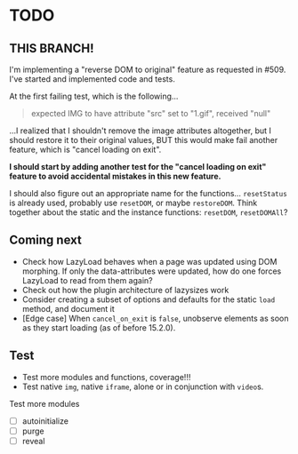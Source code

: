 # TODO

## THIS BRANCH!

I'm implementing a "reverse DOM to original" feature as requested in #509.
I've started and implemented code and tests.

At the first failing test, which is the following...

> expected IMG to have attribute "src" set to "1.gif", received "null"

...I realized that I shouldn't remove the image attributes altogether, but I should restore it to their original values, BUT this would make fail another feature, which is "cancel loading on exit".

**I should start by adding another test for the "cancel loading on exit" feature to avoid accidental mistakes in this new feature.**

I should also figure out an appropriate name for the functions... `resetStatus` is already used, probably use `resetDOM`, or maybe `restoreDOM`. Think together about the static and the instance functions: `resetDOM`, `resetDOMAll`?

## Coming next

- Check how LazyLoad behaves when a page was updated using DOM morphing.
  If only the data-attributes were updated, how do one forces LazyLoad to read from them again?
- Check out how the plugin architecture of lazysizes work
- Consider creating a subset of options and defaults for the static `load` method, and document it
- [Edge case] When `cancel_on_exit` is `false`, unobserve elements as soon as they start loading (as of before 15.2.0).

## Test

- Test more modules and functions, coverage!!!
- Test native `img`, native `iframe`, alone or in conjunction with `video`s.

Test more modules

- [ ] autoinitialize
- [ ] purge
- [ ] reveal
